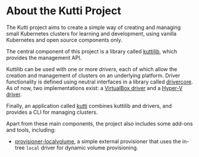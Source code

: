 # About the Kutti Project

The Kutti project aims to create a simple way of creating and managing small Kubernetes clusters for learning and development, using vanilla Kubernetes and open source components only.

The central component of this project is a library called [kuttilib](https://github.com/kuttiproject/kuttilib), which provides the management API.

Kuttilib can be used with one or more _drivers_, each of which allow the creation and management of clusters on an underlying platform. Driver functionality is defined using neutral interfaces in a library called [drivercore](https://github.com/kuttiproject/drivercore). As of now, two implementations exist: a [VirtualBox driver](https://github.com/kuttiproject/driver-vbox) and a [Hyper-V driver](https://github.com/kuttiproject/driver-hyperv).

Finally, an application called [kutti](https://github.com/kuttiproject/kutti) combines kuttilib and drivers, and provides a CLI for managing clusters.

Apart from these main components, the project also includes some add-ons and tools, including:

* [provisioner-localvolume](https://github.com/kuttiproject/provisioner-localvolume), a simple external provisioner that uses the in-tree `local` driver for dynamic volume provisioning.
